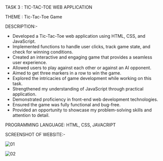
TASK 3 : TIC-TAC-TOE WEB APPLICATION

THEME : Tic-Tac-Toe Game

DESCRIPTION:-

- Developed a Tic-Tac-Toe web application using HTML, CSS, and JavaScript.
- Implemented functions to handle user clicks, track game state, and check for winning conditions.
- Created an interactive and engaging game that provides a seamless user experience.
- Allowed users to play against each other or against an AI opponent.
- Aimed to get three markers in a row to win the game.
- Explored the intricacies of game development while working on this task.
- Strengthened my understanding of JavaScript through practical application.
- Demonstrated proficiency in front-end web development technologies.
- Ensured the game was fully functional and bug-free.
- Provided an opportunity to showcase my problem-solving skills and attention to detail.

PROGRAMMING LANGUAGE: HTML, CSS, JAVACRIPT

SCREENSHOT OF WEBSITE:-

![01](https://github.com/Arvindvadivelu/Prodigy-Infotech/assets/129649393/0ffecc2d-0a07-46d5-8550-89df984036a9)

![02](https://github.com/Arvindvadivelu/Prodigy-Infotech/assets/129649393/7edb18a9-d99a-4ae8-bc35-f22ef3dcd05a)
